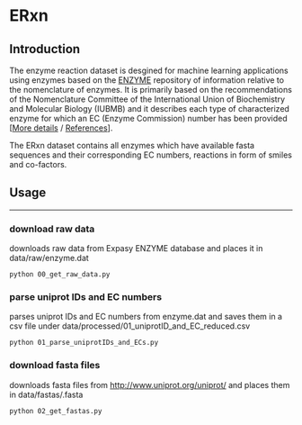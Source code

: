 # ERxn

## Introduction
The enzyme reaction dataset is desgined for 
machine learning applications using enzymes
based on the [ENZYME](https://enzyme.expasy.org/) 
repository of information relative to the 
nomenclature of enzymes. It is 
primarily based on the recommendations of the 
Nomenclature Committee of the International 
Union of Biochemistry and Molecular Biology 
(IUBMB) and it describes each type of 
characterized enzyme for which an EC (Enzyme 
Commission) number has been provided 
[[More details](https://enzyme.expasy.org/enzyme_details.html) 
/ [References](https://enzyme.expasy.org/enzyme_ref.html)].

The ERxn dataset contains all enzymes which
have available fasta sequences and their 
corresponding EC numbers, reactions in
form of smiles and co-factors.

## Usage
___

### download raw data
downloads raw data from Expasy ENZYME database and places
it in data/raw/enzyme.dat

``` 
python 00_get_raw_data.py
```

### parse uniprot IDs and EC numbers
parses uniprot IDs and EC numbers from enzyme.dat and saves
them in a csv file under 
data/processed/01_uniprotID_and_EC_reduced.csv

``` 
python 01_parse_uniprotIDs_and_ECs.py
```
### download fasta files

downloads fasta files from 
http://www.uniprot.org/uniprot/ and places them in
data/fastas/<UNIPROTID>.fasta

``` 
python 02_get_fastas.py
```

